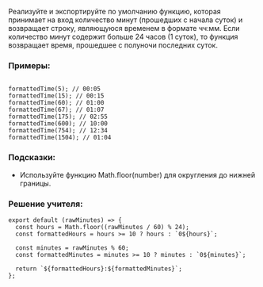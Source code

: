 Реализуйте и экспортируйте по умолчанию функцию, которая принимает на вход количество минут (прошедших с начала суток) и возвращает строку, являющуюся временем в формате чч:мм. Если количество минут содержит больше 24 часов (1 суток), то функция возвращает время, прошедшее с полуночи последних суток.

### Примеры:

```

formattedTime(5); // 00:05
formattedTime(15); // 00:15
formattedTime(60); // 01:00
formattedTime(67); // 01:07
formattedTime(175); // 02:55
formattedTime(600); // 10:00
formattedTime(754); // 12:34
formattedTime(1504); // 01:04
```

### Подсказки:

- Используйте функцию Math.floor(number) для округления до нижней границы.

### Решение учителя:

```
export default (rawMinutes) => {
  const hours = Math.floor((rawMinutes / 60) % 24);
  const formattedHours = hours >= 10 ? hours : `0${hours}`;

  const minutes = rawMinutes % 60;
  const formattedMinutes = minutes >= 10 ? minutes : `0${minutes}`;

  return `${formattedHours}:${formattedMinutes}`;
};
```
